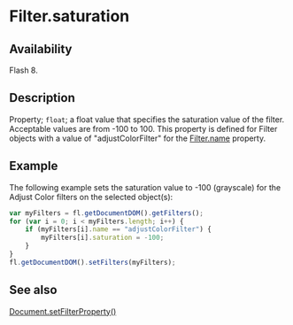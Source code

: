 # Filter.saturation

## Availability

Flash 8.

## Description

Property; `float`; a float value that specifies the saturation value of the filter. Acceptable values are from -100 to 100. This property is defined for Filter objects with a value of "adjustColorFilter" for the [Filter.name](../Filter_object/Filter13.md) property.

## Example

The following example sets the saturation value to -100 (grayscale) for the Adjust Color filters on the selected object(s):

```javascript
var myFilters = fl.getDocumentDOM().getFilters();
for (var i = 0; i < myFilters.length; i++) {
    if (myFilters[i].name == "adjustColorFilter") {
        myFilters[i].saturation = -100;
    }
}
fl.getDocumentDOM().setFilters(myFilters);
```

## See also

[Document.setFilterProperty()](../Document_object/Document520.md)
